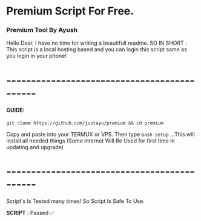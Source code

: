 # Premium Script For Free.

<h3>Premium Tool By Ayush</h3>

<p>Hello Dear, I have no time for writing a beautifull readme. SO IN SHORT : This script is a local hosting based and you can login this script same as you login in your phone!</p>
<h1>--------------------------------------------</h1>
<div>
  <h4>GUIDE:</h4>
  <code>git clone https://github.com/justayu/premium && cd premium</code>
  <p>Copy and paste into your TERMUX or VPS. Then type <code>bash setup</code> ...This will install all needed things (Some Internet Will Be Used for first time in updating and upgrade)</p>
</div>
<h1>--------------------------------------------</h1>
Script's Is Tested many times! So Script Is Safe To Use. 

<b>SCRIPT</b> : Passed ✅
